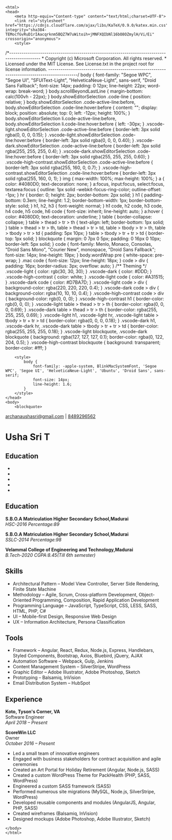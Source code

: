<!DOCTYPE html>
    <html>
    <head>
        <meta http-equiv="Content-type" content="text/html;charset=UTF-8">
        <link rel="stylesheet" href="https://cdnjs.cloudflare.com/ajax/libs/KaTeX/0.9.0/katex.min.css" integrity="sha384-TEMocfGvRuD1rIAacqrknm5BQZ7W7uWitoih+jMNFXQIbNl16bO8OZmylH/Vi/Ei" crossorigin="anonymous">
        <style>
/*--------------------------------------------------------------------------------------------- * Copyright (c) Microsoft Corporation. All rights reserved. * Licensed under the MIT License. See License.txt in the project root for license information. *--------------------------------------------------------------------------------------------*/ body { font-family: "Segoe WPC", "Segoe UI", "SFUIText-Light", "HelveticaNeue-Light", sans-serif, "Droid Sans Fallback"; font-size: 14px; padding: 0 12px; line-height: 22px; word-wrap: break-word; } body.scrollBeyondLastLine { margin-bottom: calc(100vh - 22px); } body.showEditorSelection .code-line { position: relative; } body.showEditorSelection .code-active-line:before, body.showEditorSelection .code-line:hover:before { content: ""; display: block; position: absolute; top: 0; left: -12px; height: 100%; } body.showEditorSelection li.code-active-line:before, body.showEditorSelection li.code-line:hover:before { left: -30px; } .vscode-light.showEditorSelection .code-active-line:before { border-left: 3px solid rgba(0, 0, 0, 0.15); } .vscode-light.showEditorSelection .code-line:hover:before { border-left: 3px solid rgba(0, 0, 0, 0.40); } .vscode-dark.showEditorSelection .code-active-line:before { border-left: 3px solid rgba(255, 255, 255, 0.4); } .vscode-dark.showEditorSelection .code-line:hover:before { border-left: 3px solid rgba(255, 255, 255, 0.60); } .vscode-high-contrast.showEditorSelection .code-active-line:before { border-left: 3px solid rgba(255, 160, 0, 0.7); } .vscode-high-contrast.showEditorSelection .code-line:hover:before { border-left: 3px solid rgba(255, 160, 0, 1); } img { max-width: 100%; max-height: 100%; } a { color: #4080D0; text-decoration: none; } a:focus, input:focus, select:focus, textarea:focus { outline: 1px solid -webkit-focus-ring-color; outline-offset: -1px; } hr { border: 0; height: 2px; border-bottom: 2px solid; } h1 { padding-bottom: 0.3em; line-height: 1.2; border-bottom-width: 1px; border-bottom-style: solid; } h1, h2, h3 { font-weight: normal; } h1 code, h2 code, h3 code, h4 code, h5 code, h6 code { font-size: inherit; line-height: auto; } a:hover { color: #4080D0; text-decoration: underline; } table { border-collapse: collapse; } table > thead > tr > th { text-align: left; border-bottom: 1px solid; } table > thead > tr > th, table > thead > tr > td, table > tbody > tr > th, table > tbody > tr > td { padding: 5px 10px; } table > tbody > tr + tr > td { border-top: 1px solid; } blockquote { margin: 0 7px 0 5px; padding: 0 16px 0 10px; border-left: 5px solid; } code { font-family: Menlo, Monaco, Consolas, "Droid Sans Mono", "Courier New", monospace, "Droid Sans Fallback"; font-size: 14px; line-height: 19px; } body.wordWrap pre { white-space: pre-wrap; } .mac code { font-size: 12px; line-height: 18px; } code > div { padding: 16px; border-radius: 3px; overflow: auto; } /** Theming */ .vscode-light { color: rgb(30, 30, 30); } .vscode-dark { color: #DDD; } .vscode-high-contrast { color: white; } .vscode-light code { color: #A31515; } .vscode-dark code { color: #D7BA7D; } .vscode-light code > div { background-color: rgba(220, 220, 220, 0.4); } .vscode-dark code > div { background-color: rgba(10, 10, 10, 0.4); } .vscode-high-contrast code > div { background-color: rgb(0, 0, 0); } .vscode-high-contrast h1 { border-color: rgb(0, 0, 0); } .vscode-light table > thead > tr > th { border-color: rgba(0, 0, 0, 0.69); } .vscode-dark table > thead > tr > th { border-color: rgba(255, 255, 255, 0.69); } .vscode-light h1, .vscode-light hr, .vscode-light table > tbody > tr + tr > td { border-color: rgba(0, 0, 0, 0.18); } .vscode-dark h1, .vscode-dark hr, .vscode-dark table > tbody > tr + tr > td { border-color: rgba(255, 255, 255, 0.18); } .vscode-light blockquote, .vscode-dark blockquote { background: rgba(127, 127, 127, 0.1); border-color: rgba(0, 122, 204, 0.5); } .vscode-high-contrast blockquote { background: transparent; border-color: #fff; }
</style>
<style>
/* Tomorrow Theme */ /* http://jmblog.github.com/color-themes-for-google-code-highlightjs */ /* Original theme - https://github.com/chriskempson/tomorrow-theme */ /* Tomorrow Comment */ .hljs-comment, .hljs-quote { color: #8e908c; } /* Tomorrow Red */ .hljs-variable, .hljs-template-variable, .hljs-tag, .hljs-name, .hljs-selector-id, .hljs-selector-class, .hljs-regexp, .hljs-deletion { color: #c82829; } /* Tomorrow Orange */ .hljs-number, .hljs-built_in, .hljs-builtin-name, .hljs-literal, .hljs-type, .hljs-params, .hljs-meta, .hljs-link { color: #f5871f; } /* Tomorrow Yellow */ .hljs-attribute { color: #eab700; } /* Tomorrow Green */ .hljs-string, .hljs-symbol, .hljs-bullet, .hljs-addition { color: #718c00; } /* Tomorrow Blue */ .hljs-title, .hljs-section { color: #4271ae; } /* Tomorrow Purple */ .hljs-keyword, .hljs-selector-tag { color: #8959a8; } .hljs { display: block; overflow-x: auto; color: #4d4d4c; padding: 0.5em; } .hljs-emphasis { font-style: italic; } .hljs-strong { font-weight: bold; }
</style>
<style>
ul.contains-task-list { padding-left: 0; } ul ul.contains-task-list { padding-left: 40px; } .task-list-item { list-style-type: none; } .task-list-item-checkbox { vertical-align: middle; }
</style>
        <style>
            body {
                font-family: -apple-system, BlinkMacSystemFont, 'Segoe WPC', 'Segoe UI', 'HelveticaNeue-Light', 'Ubuntu', 'Droid Sans', sans-serif;
                font-size: 14px;
                line-height: 1.6;
            }
        </style>
    </head>
    <body>
        <blockquote>
<p><a href="mailto:archanaushasri@gmail.com">archanaushasri@gmail.com</a> |
<a href="tel:8489296562">8489296562</a></p>
</blockquote>
<h1 id="Usha Sri T">Usha Sri T</h1>
<h2 id="traits">Education</h2>
<ul>
<li></li>
<li></li>
<li></li>
<li></li>
<li></li>
</ul>
<h2 id="education">Education</h2>
<p><strong>S.B.O.A Matriculation Higher Secondary School,Madurai</strong><br>
<em>HSC-2016</em>
<em>Percentage:89</em><br></p>
<p><strong>S.B.O.A Matriculation Higher Secondary School,Madurai</strong><br>
<em>SSLC-2014</em>
<em>Percentage:98</em><br></p>
<p><strong>Velammal College of Engineering and Technology,Madurai</strong><br>
<em>B.Tech-2020</em>
<em>CGPA:8.45(Till 6th semester)</em><br></p>
<h2 id="skills">Skills</h2>
<ul>
<li>Architectural Pattern – Model View Controller, Server Side Rendering, Finite State Machine</li>
<li>Methodology – Agile, Scrum, Cross-platform Development, Object-Oriented Programming, Composition, Rapid Application Development</li>
<li>Programming Language – JavaScript, TypeScript, CSS, LESS, SASS, HTML, PHP, C#</li>
<li>UI – Mobile-first Design, Responsive Web Design</li>
<li>UX – Information Architecture, Persona Classification</li>
</ul>
<h2 id="tools">Tools</h2>
<ul>
<li>Framework – Angular, React, Redux, Node.js, Express, Handlebars, Styled Components, Bootstrap, Axios, Bluebird, jQuery, AJAX</li>
<li>Automation Software – Webpack, Gulp, Jenkins</li>
<li>Content Management System – SilverStripe, WordPress</li>
<li>Graphic Editor – Adobe Illustrator, Adobe Photoshop, Sketch</li>
<li>Prototyping – Balsamiq, InVision</li>
<li>Email Distribution System – HubSpot</li>
</ul>
<h2 id="experience">Experience</h2>
<p><strong>Koto, Tyson's Corner, VA</strong><br>
Software Engineer<br>
<em>April 2018 – Present</em></p>
<p><strong>ScoreWin LLC</strong><br>
Owner<br>
<em>October 2016 – Present</em></p>
<ul>
<li>Led a small team of innovative engineers</li>
<li>Engaged with business stakeholders for contract acquisition and agile ceremonies</li>
<li>Created an Art Portal for Holiday Retirement (Angular, Node.js, SASS)</li>
<li>Created a custom WordPress Theme for PackHealth (PHP, SASS, WordPress)</li>
<li>Engineered a custom SASS framework (SASS)</li>
<li>Performed numerous site migrations (MySQL, Node.js, SilverStripe, WordPress)</li>
<li>Developed reusable components and modules (AngularJS, Angular, PHP, SASS)</li>
<li>Created wireframes (Balsamiq, InVision)</li>
<li>Designed mockups (Adobe Photoshop, Adobe Illustrator, Sketch)</li>
</ul>


    </body>
    </html>
